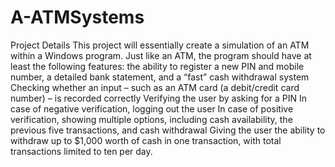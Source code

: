 # A-ATMSystems
Project Details This project will essentially create a simulation of an ATM within a Windows program. Just like an ATM, the program should have at least the following features:  the ability to register a new PIN and mobile number, a detailed bank statement, and a “fast” cash withdrawal system   Checking whether an input – such as an ATM card (a debit/credit card number) – is recorded correctly  Verifying the user by asking for a PIN  In case of negative verification, logging out the user  In case of positive verification, showing multiple options, including cash availability, the previous five transactions, and cash withdrawal  Giving the user the ability to withdraw up to $1,000 worth of cash in one transaction, with total transactions limited to ten per day.
